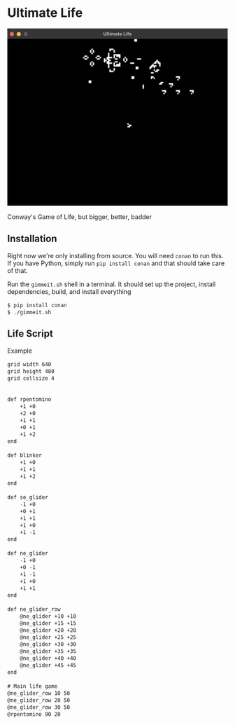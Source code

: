 Ultimate Life
=================================================================================

![Main Image](main.png)


Conway's Game of Life, but bigger, better, badder

Installation
---------------------------------------------------------------------------------

Right now we're only installing from source. You will need `conan` to run this.
If you have Python, simply run `pip install conan` and that should take care of
that.

Run the `gimmeit.sh` shell in a terminal. It should set up the project, install
dependencies, build, and install everything

    $ pip install conan
    $ ./gimmeit.sh

Life Script
---------------------------------------------------------------------------------

Example

    grid width 640
    grid height 480
    grid cellsize 4


    def rpentomino
        +1 +0
        +2 +0
        +1 +1
        +0 +1
        +1 +2
    end

    def blinker
        +1 +0
        +1 +1
        +1 +2
    end

    def se_glider
        -1 +0
        +0 +1
        +1 +1
        +1 +0
        +1 -1
    end

    def ne_glider
        -1 +0
        +0 -1
        +1 -1
        +1 +0
        +1 +1
    end

    def ne_glider_row
        @ne_glider +10 +10
        @ne_glider +15 +15
        @ne_glider +20 +20
        @ne_glider +25 +25
        @ne_glider +30 +30
        @ne_glider +35 +35
        @ne_glider +40 +40
        @ne_glider +45 +45
    end

    # Main life game
    @ne_glider_row 10 50
    @ne_glider_row 20 50
    @ne_glider_row 30 50
    @rpentomino 90 20